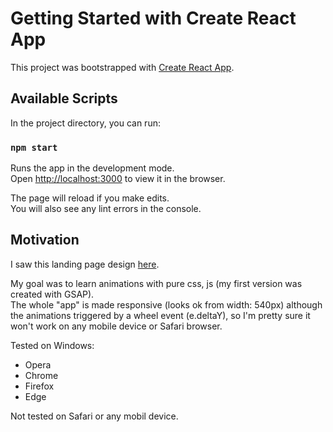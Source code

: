 # Getting Started with Create React App

This project was bootstrapped with [Create React App](https://github.com/facebook/create-react-app).

## Available Scripts

In the project directory, you can run:

### `npm start`

Runs the app in the development mode.\
Open [http://localhost:3000](http://localhost:3000) to view it in the browser.

The page will reload if you make edits.\
You will also see any lint errors in the console.

## Motivation

I saw this landing page design [here](https://www.instagram.com/p/B8n4ha1AeCw/?utm_source=ig_web_copy_link).

My goal was to learn animations with pure css, js (my first version was created with GSAP).\
The whole "app" is made responsive (looks ok from width: 540px) although the animations triggered by a wheel event (e.deltaY), so I'm pretty sure it won't work on any mobile device or Safari browser.

Tested on Windows:
* Opera
* Chrome
* Firefox
* Edge

Not tested on Safari or any mobil device.

